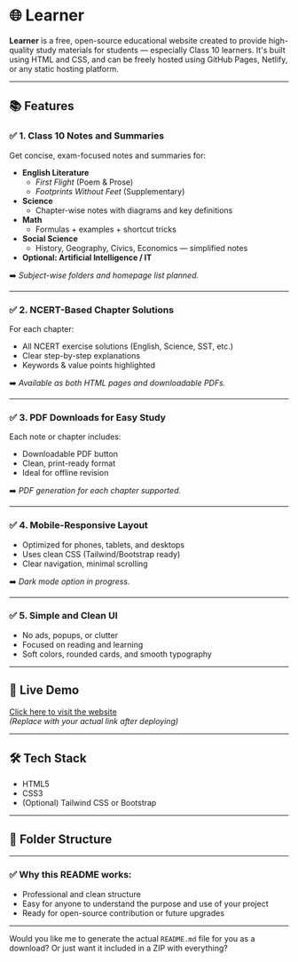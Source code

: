 # 🌐 Learner

**Learner** is a free, open-source educational website created to provide high-quality study materials for students — especially Class 10 learners. It's built using HTML and CSS, and can be freely hosted using GitHub Pages, Netlify, or any static hosting platform.

---

## 📚 Features

### ✅ 1. Class 10 Notes and Summaries  
Get concise, exam-focused notes and summaries for:

- **English Literature**
  - *First Flight* (Poem & Prose)
  - *Footprints Without Feet* (Supplementary)
- **Science**
  - Chapter-wise notes with diagrams and key definitions
- **Math**
  - Formulas + examples + shortcut tricks
- **Social Science**
  - History, Geography, Civics, Economics — simplified notes
- **Optional: Artificial Intelligence / IT**

➡️ _Subject-wise folders and homepage list planned._

---

### ✅ 2. NCERT-Based Chapter Solutions  
For each chapter:

- All NCERT exercise solutions (English, Science, SST, etc.)
- Clear step-by-step explanations
- Keywords & value points highlighted

➡️ _Available as both HTML pages and downloadable PDFs._

---

### ✅ 3. PDF Downloads for Easy Study  
Each note or chapter includes:

- Downloadable PDF button
- Clean, print-ready format
- Ideal for offline revision

➡️ _PDF generation for each chapter supported._

---

### ✅ 4. Mobile-Responsive Layout  

- Optimized for phones, tablets, and desktops
- Uses clean CSS (Tailwind/Bootstrap ready)
- Clear navigation, minimal scrolling

➡️ _Dark mode option in progress._

---

### ✅ 5. Simple and Clean UI  

- No ads, popups, or clutter
- Focused on reading and learning
- Soft colors, rounded cards, and smooth typography

---

## 🚀 Live Demo

[Click here to visit the website](https://your-github-username.github.io/learner/)  
*(Replace with your actual link after deploying)*

---

## 🛠️ Tech Stack

- HTML5
- CSS3
- (Optional) Tailwind CSS or Bootstrap

---

## 📁 Folder Structure


---

### ✅ Why this README works:
- Professional and clean structure
- Easy for anyone to understand the purpose and use of your project
- Ready for open-source contribution or future upgrades

---

Would you like me to generate the actual `README.md` file for you as a download? Or just want it included in a ZIP with everything?


